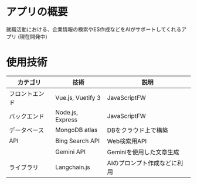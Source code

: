 # アプリの概要
就職活動における、企業情報の検索やES作成などをAIがサポートしてくれるアプリ (現在開発中)



# 使用技術
| **カテゴリ**     | **技術**             | **説明** |
|------------------|----------------------|----------|
| フロントエンド   | Vue.js, Vuetify 3         | JavaScriptFW|
| バックエンド     | Node.js, Express              | JavaScriptFW |
| データベース     | MongoDB atlas             | DBをクラウド上で構築 |
|       API    | Bing Search API      | Web検索用API |
|        | Gemini API           | Geminiを使用した文章生成 |
| ライブラリ     | Langchain.js  | AIのプロンプト作成などに利用 |
